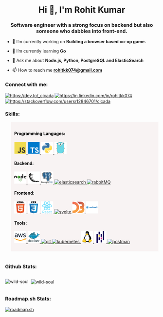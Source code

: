 <h1 align="center">Hi 👋, I'm Rohit Kumar</h1>
<h3 align="center">Software engineer with a strong focus on backend but also someone who dabbles into front-end.</h3>

- 🔭 I’m currently working on **Building a browser based co-op game.**

- 🌱 I’m currently learning **Go**

- 💬 Ask me about **Node.js, Python, PostgreSQL and ElasticSearch**

- 📫 How to reach me **rohitkk074@gmail.com**

<h3 align="left">Connect with me:</h3>
<p align="left">
<a href="https://dev.to/_cicada" target="blank"><img align="center" src="https://raw.githubusercontent.com/rahuldkjain/github-profile-readme-generator/master/src/images/icons/Social/devto.svg" alt="https://dev.to/_cicada" height="30" width="40" /></a>
<a href="https://in.linkedin.com/in/rohitkk074" target="blank"><img align="center" src="https://raw.githubusercontent.com/rahuldkjain/github-profile-readme-generator/master/src/images/icons/Social/linked-in-alt.svg" alt="https://in.linkedin.com/in/rohitkk074" height="30" width="40" /></a>
<a href="https://stackoverflow.com/users/12846701/cicada" target="blank"><img align="center" src="https://raw.githubusercontent.com/rahuldkjain/github-profile-readme-generator/master/src/images/icons/Social/stack-overflow.svg" alt="https://stackoverflow.com/users/12846701/cicada" height="30" width="40" /></a>
</p>

<h3 align="left"> Skills: </h3>
<div style="margin-left: 20px; padding: 10px; background-color:rgb(248, 243, 243);">
    <h4 align="left" style="color: rgb(0, 0, 0);">Programming Languges:</h4>
    <p align="left">
        <a 
            href="https://developer.mozilla.org/en-US/docs/Web/JavaScript"
            target="_blank"
            rel="noreferrer"
        >
            <img 
                src="https://raw.githubusercontent.com/devicons/devicon/master/icons/javascript/javascript-original.svg"
                alt="javascript" 
                width="40"
                height="40"
            />
        </a> 
        <a href="https://www.typescriptlang.org/" target="_blank" rel="noreferrer">
            <img 
                src="https://raw.githubusercontent.com/devicons/devicon/master/icons/typescript/typescript-original.svg"
                alt="typescript" 
                width="40"
                height="40"
            />
        </a>
        <a href="https://www.python.org" target="_blank" rel="noreferrer">
            <img 
                src="https://raw.githubusercontent.com/devicons/devicon/master/icons/python/python-original.svg"
                alt="python" 
                width="40"
                height="40"
            />
        </a>
        <a href="https://golang.org" target="_blank" rel="noreferrer">
            <img 
                src="https://raw.githubusercontent.com/devicons/devicon/master/icons/go/go-original.svg"
                alt="go" 
                width="40"
                height="40"
            />
        </a>
    </p>
    <h4 align="left" style="color: rgb(0, 0, 0);">Backend:</h4>
    <p align="left">
        <a href="https://nodejs.org" target="_blank" rel="noreferrer">
            <img 
                src="https://raw.githubusercontent.com/devicons/devicon/master/icons/nodejs/nodejs-original-wordmark.svg"
                alt="nodejs" 
                width="40"
                height="40"
            />
        </a>
        <a href="https://flask.palletsprojects.com/" target="_blank" rel="noreferrer">
            <img 
                src="./svgs/flask.svg"
                alt="flask" 
                width="40"
                height="40"
            />
        </a>
        <a href="https://www.postgresql.org" target="_blank" rel="noreferrer">
            <img 
                src="https://raw.githubusercontent.com/devicons/devicon/master/icons/postgresql/postgresql-original-wordmark.svg"
                alt="postgresql" 
                width="40"
                height="40"
            />
        </a>
        <a href="https://www.elastic.co" target="_blank" rel="noreferrer">
            <img 
                src="https://www.vectorlogo.zone/logos/elastic/elastic-icon.svg"
                alt="elasticsearch" 
                width="40"
                height="40"
            />
        </a>
        <a href="https://www.rabbitmq.com" target="_blank" rel="noreferrer">
            <img 
                src="https://www.vectorlogo.zone/logos/rabbitmq/rabbitmq-icon.svg"
                alt="rabbitMQ" 
                width="40"
                height="40"
            />
        </a>
    <p>
    <h4 align="left" style="color: rgb(0, 0, 0);">Frontend:</h4>
    <p align="left">
        <a href="https://www.w3.org/html/" target="_blank" rel="noreferrer">
            <img 
                src="https://raw.githubusercontent.com/devicons/devicon/master/icons/html5/html5-original-wordmark.svg"
                alt="html5" 
                width="40"
                height="40"
            />
        </a> 
        <a href="https://www.w3schools.com/css/" target="_blank" rel="noreferrer">
            <img 
                src="https://raw.githubusercontent.com/devicons/devicon/master/icons/css3/css3-original-wordmark.svg"
                alt="css3" 
                width="40"
                height="40"
            />
        </a>
        <a href="https://reactjs.org/" target="_blank" rel="noreferrer">
            <img 
                src="https://raw.githubusercontent.com/devicons/devicon/master/icons/react/react-original-wordmark.svg"
                alt="react" 
                width="40"
                height="40"
            />
        </a> 
        <a href="https://svelte.dev" target="_blank" rel="noreferrer">
            <img 
                src="https://upload.wikimedia.org/wikipedia/commons/1/1b/Svelte_Logo.svg"
                alt="svelte" 
                width="40"
                height="40"
            />
        </a>
        <a href="https://d3js.org/" target="_blank" rel="noreferrer">
            <img 
                src="https://raw.githubusercontent.com/devicons/devicon/master/icons/d3js/d3js-original.svg"
                alt="d3js" 
                width="40"
                height="40"
            />
        </a> 
        <a href="https://webpack.js.org" target="_blank" rel="noreferrer">
            <img 
                src="https://raw.githubusercontent.com/devicons/devicon/d00d0969292a6569d45b06d3f350f463a0107b0d/icons/webpack/webpack-original-wordmark.svg"
                alt="webpack" 
                width="40"
                height="40"
            />
        </a>
    <p>
    <h4 align="left" style="color: rgb(0, 0, 0);">Tools:</h4>
    <p align="left">
        <a href="https://aws.amazon.com" target="_blank" rel="noreferrer">
            <img 
                src="https://raw.githubusercontent.com/devicons/devicon/master/icons/amazonwebservices/amazonwebservices-original-wordmark.svg"
                alt="aws" 
                width="40"
                height="40"
            />
        </a>
        <a href="https://www.docker.com/" target="_blank" rel="noreferrer">
            <img 
                src="https://raw.githubusercontent.com/devicons/devicon/master/icons/docker/docker-original-wordmark.svg"
                alt="docker" 
                width="40"
                height="40"
            />
        </a>
        <a href="https://git-scm.com/" target="_blank" rel="noreferrer">
            <img 
                src="https://www.vectorlogo.zone/logos/git-scm/git-scm-icon.svg"
                alt="git" 
                width="40"
                height="40"
            />
        </a>
        <a href="https://kubernetes.io" target="_blank" rel="noreferrer">
            <img 
                src="https://www.vectorlogo.zone/logos/kubernetes/kubernetes-icon.svg"
                alt="kubernetes" 
                width="40"
                height="40"
            />
        </a> 
        <a href="https://www.linux.org/" target="_blank" rel="noreferrer">
            <img 
                src="https://raw.githubusercontent.com/devicons/devicon/master/icons/linux/linux-original.svg"
                alt="linux" 
                width="40"
                height="40"
            />
        </a>
        <a href="https://pandas.pydata.org/" target="_blank" rel="noreferrer">
            <img 
                src="https://raw.githubusercontent.com/devicons/devicon/2ae2a900d2f041da66e950e4d48052658d850630/icons/pandas/pandas-original.svg"
                alt="pandas" 
                width="40"
                height="40"
            />
        </a>
        <a href="https://postman.com" target="_blank" rel="noreferrer">
            <img 
                src="https://www.vectorlogo.zone/logos/getpostman/getpostman-icon.svg"
                alt="postman" 
                width="40"
                height="40"
            />
        </a>
    <p>
</div>

<br/>
<h3 align="left"> Github Stats: </h3>
<div style="display: flex; align-items: center;">
    <p>
        <img
            align="left"
            src="https://github-readme-stats.vercel.app/api/top-langs?username=wild-soul&show_icons=true&locale=en&layout=compact"
            alt="wild-soul"
        />
    </p>
    <p>
        &nbsp;
        <img
            align="center"
            src="https://github-readme-stats.vercel.app/api?username=wild-soul&show_icons=true&locale=en"
            alt="wild-soul"
        />
    </p>
</div>


<h3 align="left"> Roadmap.sh Stats: </h3>

[![roadmap.sh](https://roadmap.sh/card/wide/66d1de62553501e3c32c1fff?variant=dark&roadmaps=golang)](https://roadmap.sh)
